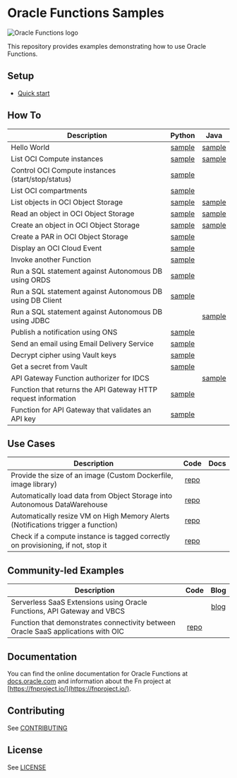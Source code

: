 # Oracle Functions Samples

![Oracle Functions logo](./images/FunctionsLogo_16x16.png)

This repository provides examples demonstrating how to use Oracle Functions.

## Setup
* [Quick start](https://www.oracle.com/webfolder/technetwork/tutorials/infographics/oci_faas_gettingstarted_quickview/functions_quickview_top/functions_quickview/index.html)

## How To
| Description                                          | Python | Java | 
|------------------------------------------------------|:------:|:----:|
| Hello World                                          |[sample](./helloworld)|[sample](./helloworld)|
| List OCI Compute instances                           |[sample](./oci-list-instances-python)|[sample](./oci-list-instances-java)|
| Control OCI Compute instances (start/stop/status)    |[sample](./oci-compute-control-python)|
| List OCI compartments                                |[sample](./oci-list-compartments-python)|
| List objects in OCI Object Storage                   |[sample](./oci-objectstorage-list-objects-python)|[sample](./oci-objectstorage-list-objects-java)|
| Read an object in OCI Object Storage                 |[sample](./oci-objectstorage-get-object-python)|[sample](./oci-objectstorage-get-object-java)|
| Create an object in OCI Object Storage               |[sample](./oci-objectstorage-put-object-python)|[sample](./oci-objectstorage-put-object-java)|
| Create a PAR in OCI Object Storage                   |[sample](./oci-objectstorage-create-par-python)||
| Display an OCI Cloud Event                           |[sample](./oci-event-display-python)|
| Invoke another Function                              |[sample](./oci-invoke-function-python)|||
| Run a SQL statement against Autonomous DB using ORDS | [sample](./oci-adb-ords-runsql-python) | 
| Run a SQL statement against Autonomous DB using DB Client |[sample](./oci-adb-client-runsql-python)|| 
| Run a SQL statement against Autonomous DB using JDBC ||[sample](./oci-adb-jdbc-java)|
| Publish a notification using ONS                     |[sample](./oci-ons-publish-python)|
| Send an email using Email Delivery Service           |[sample](./oci-email-send-python)|
| Decrypt cipher using Vault keys                      |[sample](./oci-vault-decrypt-python)
| Get a secret from Vault                              |[sample](./oci-vault-get-secret-python)|
| API Gateway Function authorizer for IDCS             | |[sample](./oci-apigw-authorizer-idcs-java)
| Function that returns the API Gateway HTTP request information |[sample](./oci-apigw-display-httprequest-info-python)
| Function for API Gateway that validates an API key   |[sample](./oci-apigw-apikey-validation-python)

## Use Cases
| Description                                          | Code | Docs |
|------------------------------------------------------|:------:|:----:|
| Provide the size of an image (Custom Dockerfile, image library) | [repo](./imagedims-python)|
| Automatically load data from Object Storage into Autonomous DataWarehouse | [repo](./oci-load-file-into-adw-python)|
| Automatically resize VM on High Memory Alerts (Notifications trigger a function) | [repo](./oci-ons-compute-shape-increase-python)|
| Check if a compute instance is tagged correctly on provisioning, if not, stop it | [repo](./oci-stop-untagged-instance-python)|

## Community-led Examples
| Description                                          | Code | Blog |
|------------------------------------------------------|:------:|:----:|
| Serverless SaaS Extensions using Oracle Functions, API Gateway and VBCS |  | [blog](https://www.ateam-oracle.com/the-cloud-native-approach-to-extending-your-saas-applications)
| Function that demonstrates connectivity between Oracle SaaS applications with OIC | [repo](./oci-oic-hsm-object-upload)|


## Documentation

You can find the online documentation for Oracle Functions at [docs.oracle.com](https://docs.cloud.oracle.com/iaas/Content/Functions/Concepts/functionsoverview.htm) and information about the Fn project at [https://fnproject.io/](https://fnproject.io/).

## Contributing

See [CONTRIBUTING](./CONTRIBUTING.md)

## License

See [LICENSE](./LICENSE.txt)
